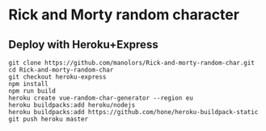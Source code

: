 # Rick and Morty random character

## Deploy with Heroku+Express
```
git clone https://github.com/manolors/Rick-and-morty-random-char.git
cd Rick-and-morty-random-char
git checkout heroku-express
npm install
npm run build
heroku create vue-random-char-generator --region eu
heroku buildpacks:add heroku/nodejs
heroku buildpacks:add https://github.com/hone/heroku-buildpack-static
git push heroku master
```
